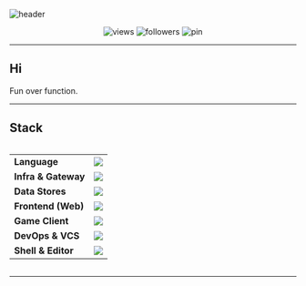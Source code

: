<!-- Profile Header -->
![header](https://capsule-render.vercel.app/api?type=waving&color=gradient&height=140&section=header&text=starpia-forge&fontSize=44&fontAlign=50&animation=fadeIn)

<p align="center">
  <img src="https://komarev.com/ghpvc/?username=starpia-forge&style=flat-square" alt="views" />
  <img src="https://img.shields.io/github/followers/starpia-forge?style=flat-square&label=followers" alt="followers" />
  <img src="https://img.shields.io/badge/%F0%9F%8C%9F%20pin-Pinned%20repos-blue?style=flat-square" alt="pin" />
</p>

---

## Hi
Fun over function.

---

## Stack
<div align="center">
  <div style="width:100%; max-width:100%; overflow-x:auto;">
    <table width="100%">
      <tr>
        <td><b>Language</b></td>
        <td><img src="https://skillicons.dev/icons?i=go,cpp,ts" /></td>
      </tr>
      <tr>
        <td><b>Infra & Gateway</b></td>
        <td><img src="https://skillicons.dev/icons?i=docker,linux,nginx&perline=8" /></td>
      </tr>
      <tr>
        <td><b>Data Stores</b></td>
        <td><img src="https://skillicons.dev/icons?i=postgres,redis&perline=8" /></td>
      </tr>
      <tr>
        <td><b>Frontend (Web)</b></td>
        <td><img src="https://skillicons.dev/icons?i=htmx,react,tailwind&perline=8" /></td>
      </tr>
      <tr>
        <td><b>Game Client</b></td>
        <td><img src="https://skillicons.dev/icons?i=godot,dotnet&perline=8" /></td>
      </tr>
      <tr>
        <td><b>DevOps & VCS</b></td>
        <td><img src="https://skillicons.dev/icons?i=git,github,gitlab,githubactions&perline=8" /></td>
      </tr>
      <tr>
        <td><b>Shell & Editor</b></td>
        <td><img src="https://skillicons.dev/icons?i=bash,vim&perline=8" /></td>
      </tr>
    </table>
  </div>
</div>

---
